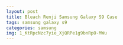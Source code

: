 ```yaml
---
layout: post
title: Bleach Renji Samsung Galaxy S9 Case
tags: samsung galaxy s9
categories: samsung
img: 1_KtRpcNzc7yie_XjQRPe1g9bnRpO-MWu
---
```

